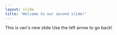 ```yaml
---
layout: slide
title: "Welcome to our second slide!"
---
```

This is van's new slide
Use the left arrow to go back!
